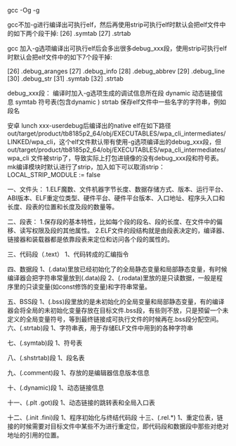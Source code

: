

gcc -Og -g



gcc不加-g进行编译出可执行elf，然后再使用strip可执行elf时默认会把elf文件中的如下两个段干掉:
  [26] .symtab
  [27] .strtab




gcc 加入-g选项编译出可执行elf后会多出很多debug_xxx段，使用strip可执行elf时默认会把elf文件中的如下7个段干掉:

  [26] .debug_aranges
  [27] .debug_info
  [28] .debug_abbrev
  [29] .debug_line
  [30] .debug_str
  [31] .symtab
  [32] .strtab


debug_xxx段： 编译时加入-g选项生成的调试信息所在段
dynamic  动态链接信息
symtab  符号表(包含dynamic )
strtab    保存elf文件中一些名字的字符串，例如段名



安卓 lunch xxx-userdebug后编译出的native elf在如下路径
out/target/product/tb8185p2_64/obj/EXECUTABLES/wpa_cli_intermediates/LINKED/wpa_cli，这个elf文件默认带有使用-g选项编译出的debug_xxx段，但out/target/product/tb8185p2_64/obj/EXECUTABLES/wpa_cli_intermediates/wpa_cli
文件被strip了，导致实际上打包进镜像的没有debug_xxx段和符号表。
mk编译模块时默认进行了strip，加入如下可以取消strip：
LOCAL_STRIP_MODULE := false






一、文件头：
1.ELF魔数、文件机器字节长度、数据存储方式、版本、运行平台、ABI版本、ELF重定位类型、硬件平台、硬件平台版本、入口地址、程序头入口和长度、段表的位置和长度及段的数量等。

二、段表：
1.保存段的基本特性，比如每个段的段名、段的长度、在文件中的偏移、读写权限及段的其他属性。
2.ELF文件的段结构就是由段表决定的，编译器、链接器和装载器都是依靠段表来定位和访问各个段的属性的。

三、代码段（.text）
1、代码转成的汇编指令

四、数据段
1、(.data)里放已经初始化了的全局静态变量和局部静态变量，有时候编译器会把字符串常量放到(.data)段
2、(.rodata)里放的是只读数据，一般是程序里的只读变量(如const修饰的变量)和字符串常量。

五、BSS段
1、(.bss)段里放的是未初始化的全局变量和局部静态变量，有的编译器会将全局的未初始化变量存放在目标文件.bss段，有些则不放，只是预留一个未定义的全局变量符号，等到最终链接成可执行文件的时候再在.bss段分配空间。
六、(.strtab)段
1、字符串表，用于存储ELF文件中用到的各种字符串

七、(.symtab)段
1、符号表

八、(.shstrtab)段
1、段名表

九、(.comment)段
1、存放的是编辑器信息版本信息

十、(.dynamic)段
1、动态链接信息

十一、(.plt .got)段
1、动态链接的跳转表和全局入口表

十二、(.init .fini)段
1、程序初始化与终结代码段
十三、(.rel.*)
1、重定位表，链接的时候需要对目标文件中某些不为进行重定位，即代码段和数据段中那些对绝对地址的引用的位置。